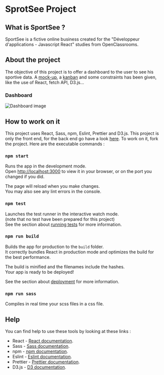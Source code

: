 # SprotSee Project

## What is SportSee ?

SportSee is a fictive online business created for the "Développeur d'applications - Javascript React" studies from OpenClassrooms.

## About the project

The objective of this project is to offer a dashboard to the user to see his sportive data. A [mock-up](https://www.figma.com/design/BMomGVZqLZb811mDMShpLu/UI-design-Sportify-FR?node-id=0-1&t=1dfLM3YkMAdmZkdz-0), a [kanban](https://openclassrooms.notion.site/Tableau-de-bord-SportSee-6686aa4b5f44417881a4884c9af5669e) and some constraints has been given, like the use of React, fetch API, D3.js...

### Dashboard

![Dashboard image](https://github.com/Antonin81/sportsee-front/assets/78850000/ec1ffdc9-8f1a-428c-8053-ed6d2adf03c0)


## How to work on it

This project uses React, Sass, npm, Eslint, Prettier and D3.js.
This project is only the front end, for the back end go have a look [here](https://github.com/OpenClassrooms-Student-Center/P9-front-end-dashboard).
To work on it, fork the project.
Here are the executable commands :

### `npm start`

Runs the app in the development mode.\
Open [http://localhost:3000](http://localhost:3000) to view it in your browser, or on the port you changed if you did.

The page will reload when you make changes.\
You may also see any lint errors in the console.

### `npm test`

Launches the test runner in the interactive watch mode.\
(note that no test have been prepared for this project)\
See the section about [running tests](https://facebook.github.io/create-react-app/docs/running-tests) for more information.

### `npm run build`

Builds the app for production to the `build` folder.\
It correctly bundles React in production mode and optimizes the build for the best performance.

The build is minified and the filenames include the hashes.\
Your app is ready to be deployed!

See the section about [deployment](https://facebook.github.io/create-react-app/docs/deployment) for more information.

### `npm run sass`

Compiles in real time your scss files in a css file.

## Help

You can find help to use these tools by looking at these links :

- React - [React documentation](https://react.dev).
- Sass - [Sass documentation](https://sass-lang.com/documentation/).
- npm - [npm documentation](https://docs.npmjs.com).
- Eslint - [Eslint documentation](https://eslint.org/docs/latest/).
- Prettier - [Prettier documentation](https://prettier.io/docs/en/).
- D3.js - [D3 documentation](https://d3js.org/getting-started).

